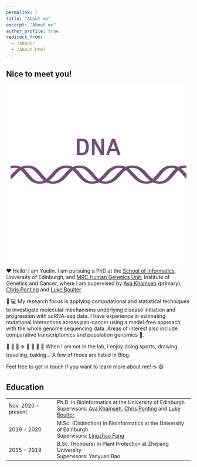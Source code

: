 ```yaml
---
permalink: /
title: "About me"
excerpt: "About me"
author_profile: true
redirect_from: 
  - /about/
  - /about.html
---
```

## Nice to meet you!
<p align="center">
   <img src="../images/Central_dogma.gif" />
</p>

❤️ Hello! I am Yuelin. I am pursuing a PhD at the [School of Informatics](https://www.ed.ac.uk/informatics), University of Edinburgh, and [MRC Human Genetics Unit](https://www.ed.ac.uk/mrc-human-genetics-unit), Institute of Genetics and Cancer, where I am supervised by [Ava Khamseh](https://edbiomed.ai/people/) (primary), [Chris Ponting](https://www.ed.ac.uk/profile/chris-ponting) and [Luke Boulter](https://www.ed.ac.uk/profile/luke-boulter). 

🧬 💻 My research focus is applying computational and statistical techniques to investigate molecular mechanisms underlying disease initiation and progression with scRNA-seq data. I have experience in estimating mutational interactions across pan-cancer using a model-free approach with the whole genome sequencing data. Areas of interest also include comparative transcriptomics and population genomics 🐂. 

🎵 🏓 🎨 ✈️ 🦋 🥖 🎲 📸 When I am not in the lab, I enjoy doing sports, drawing, traveling, baking... A few of thoes are listed in Blog.

Feel free to get in touch if you want to learn more about me! ☕️ 😃

## Education
<table><tbody>
  <tr>
    <td>Nov. 2020 - present</td>
    <td>
      Ph.D. in Bioinformatics at the University of Edinburgh<br>
      Supervisors: <a href="https://edbiomed.ai/people/" target="_blank">Ava Khamseh</a>, <a href="https://www.ed.ac.uk/profile/chris-ponting" target="_blank">Chris Ponting</a> and <a href="https://www.ed.ac.uk/profile/luke-boulter" target="_blank">Luke Boulter</a>
    </td>
  </tr>
  <tr>
    <td>2019 - 2020</td>
    <td>
      M.Sc. (Distinction) in Bioinformatics at the University of Edinburgh<br>
      Supervisors: <a href="https://scholar.google.com/citations?user=cgcFdCkAAAAJ&hl=en">Lingzhao Fang</a>
    </td>
  </tr>
  <tr>
    <td>2015 - 2019</td>
    <td>
      B.Sc. (Honours) in Plant Protection at Zhejiang University<br>
      Supervisors: Yanyuan Bao
      </td>
  </tr>
</tbody>
</table>




